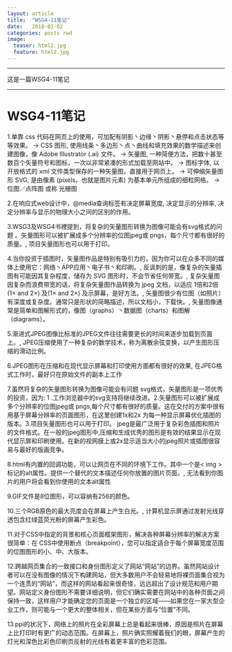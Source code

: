 ```yaml
---
layout: article
title:  "WSG4-11笔记"
date:   2018-01-02
categories: posts rwd
image:
  teaser: html2.jpg
  feature: html2.jpg
---
```

---
这是一篇WSG4-11笔记  

--------
# WSG4-11笔记
1.单靠 css 代码在网页上的使用，可加配有阴影丶边缘丶阴影丶悬停和点击状态等等效果。 → CSS 图形, 使用线条丶多边形丶点丶曲线和填充效果的数学描述来创建图像，像 Adobe Illustrator (.ai) 文件。 → 矢量图, 一种简便方法，把数十甚至数百个矢量符号和图标，一次以非常紧凑的形式加载至网站中。 → 图标字体, 以开放格式的 xml 文件类型保存的一种矢量图，直接用于网页上。 → 可伸缩矢量图形 SVG, 是由像素 (pixels，也就是图片元素) 为基本单元所组成的细粒网格。 → 位图／点阵图 或称 光栅图

2.在响应式web设计中，@media查询标签有决定屏幕宽度, 决定显示的分辨率, 决定分辨率与显示的物理大小之间的区别的作用。

3.WSG3及WSG4书裡提到，将复杂的矢量图形转换为图像可能会有svg格式的问题 。矢量图形可以被扩展成多个分辨率的位图jpeg或 pngs，每个尺寸都有很好的质量。, 项目矢量图形也可以用于打印。

4.当你投资于插图时，矢量图作品是特别有吸引力的，因为你可以在众多不同的媒体上使用它：网络丶APP应用丶电子书丶和印刷。, 反讽刺的是，像复杂的矢量插图有可能因其复杂程度，储存为 SVG 图形时，不会节省任何带宽。, 复杂矢量图因复杂而浪费带宽的话，将复杂矢量图作品转换为 jpeg 文档，以适应 1倍和2倍 (1× and 2×) 及(1× and 2×) 及示屏幕，是好方法。, 矢量图很少有位图（如照片）有深度或复杂度。通常只是形状的简略描述，所以文档小，下载快。, 矢量图像通常是简单和图解形式的，像图（graphs）丶数据图（charts）和图解（diagrams）。

5.渐进式JPEG图像比标准的JPEG文件往往需要更长的时间来逐步加载到页面上。, JPEG压缩使用了一种复杂的数学技术，称为离散余弦变换，以产生图形压缩的滑动比例。

6.JPEG图形在压缩和在现代显示屏幕和打印使用方面都有很好的效果, 在JPEG格式工作时，最好只在原始文件的副本上工作

7.虽然将复杂的矢量图形转换为图像可能会有问题 svg格式，矢量图形是一项优秀的投资，因为: 1 .工作浏览器中的svg支持将继续改进。2.矢量图形可以被扩展成多个分辨率的位图jpeg或 pngs,每个尺寸都有很好的质量。这在交付的方案中很有用基于屏幕分辨率的页面图形，在这里创建1x和2x 为每一种显示屏幕优化插图的版本。3.项目矢量图形也可以用于打印。
jpeg是最广泛用于复杂彩色插图和照片的文件格式。在一般的jpeg图形中,压缩和生成优秀的图形是有效的结果显示在现代显示屏和印刷使用。在新的视网膜上或2x显示适当大小的jpeg照片或插图很容易与最好的版画竞争。

8.html有内置的回调功能，可以让网页在不同的环境下工作。其中一个是< img >标记的alt属性。提供一个替代的文本描述任何你放置的图片页面。, 无法看到你图片的用户将会看到你使用的文本alt属性

9.GIF文件是8位图形，可以容纳有256的颜色。

10.三个RGB原色的最大亮度会在屏幕上产生白光。, 计算机显示屏通过发射光线穿透包含红绿蓝荧光粉的屏幕产生彩色。

11.对于CSS中指定的背景和核心页面框架图形，解决各种屏幕分辨率的解决方案很简单：在 CSS中使用断点（breakpoint），您可以指定适合于每个屏幕宽度范围的位图图形的小、中、大版本。

12.跨越网页集合的一致接口和身份图形定义了网站“网站”的边界。虽然网站设计者可以在没有图像的情况下构建网站，但大多数用户不会轻易地将裸页面集合视为一个连贯的“网站”，而这样的网站看起来很奇怪，远远超出了设计规范和用户期望。网站定义身份图形不需要详细说明，但它们确实需要在网站中的各种页面之间保持一致，这样用户才能确定您的页面是一个独立的区域——如果您在一家大型企业工作，则可能与一个更大的整体相关，但在某些方面与“位置”不同。

13.ppi的状况下，网络上的照片在全彩屏幕上总是看起来很棒，原因是照片在屏幕上比打印时有更广的动态范围。在屏幕上，照片确实照耀着我们的眼，屏幕产生的灯光和深色比彩色印刷页反射的光线有着更丰富的色彩范围。